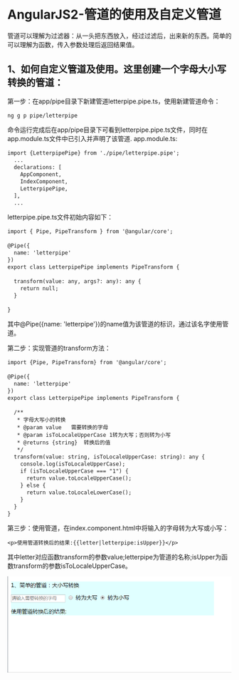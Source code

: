 AngularJS2-管道的使用及自定义管道
====

管道可以理解为过滤器：从一头把东西放入，经过过滤后，出来新的东西。简单的可以理解为函数，传入参数处理后返回结果值。

1、如何自定义管道及使用。这里创建一个字母大小写转换的管道：
------- 

第一步：在app/pipe目录下新建管道letterpipe.pipe.ts，使用新建管道命令：
```
ng g p pipe/letterpipe

```
命令运行完成后在app/pipe目录下可看到letterpipe.pipe.ts文件，同时在app.module.ts文件中已引入并声明了该管道.
app.module.ts:
```
import {LetterpipePipe} from './pipe/letterpipe.pipe';
  ...
  declarations: [
    AppComponent,
    IndexComponent,
    LetterpipePipe,
  ],
  ...
```
letterpipe.pipe.ts文件初始内容如下：
```
import { Pipe, PipeTransform } from '@angular/core';

@Pipe({
  name: 'letterpipe'
})
export class LetterpipePipe implements PipeTransform {

  transform(value: any, args?: any): any {
    return null;
  }

}

```
其中@Pipe({name: 'letterpipe'})的name值为该管道的标识，通过该名字使用管道。

第二步：实现管道的transform方法：
```
import {Pipe, PipeTransform} from '@angular/core';

@Pipe({
  name: 'letterpipe'
})
export class LetterpipePipe implements PipeTransform {

  /**
   * 字母大写小的转换
   * @param value   需要转换的字母
   * @param isToLocaleUpperCase 1转为大写；否则转为小写
   * @returns {string}  转换后的值
   */
  transform(value: string, isToLocaleUpperCase: string): any {
    console.log(isToLocaleUpperCase);
    if (isToLocaleUpperCase === "1") {
      return value.toLocaleUpperCase();
    } else {
      return value.toLocaleLowerCase();
    }
  }
}
```
第三步：使用管道，在index.component.html中将输入的字母转为大写或小写：
```
<p>使用管道转换后的结果:{{letter|letterpipe:isUpper}}</p>
```
其中letter对应函数transform的参数value;letterpipe为管道的名称;isUpper为函数transform的参数isToLocaleUpperCase。

![image](https://github.com/jiekekeji/MAngular2Webpack/blob/master/demo007/preview/demo0071.gif)
